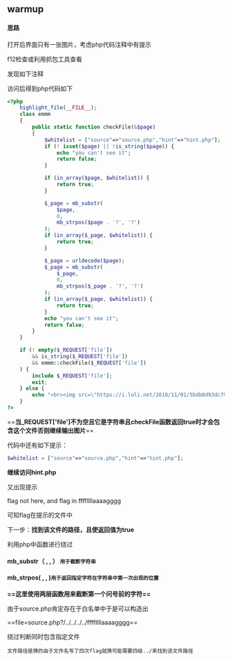 ## warmup

#### 思路

打开后界面只有一张图片，考虑php代码注释中有提示

f12检查或利用抓包工具查看

发现如下注释

<!--source.php-->

访问后得到php代码如下  

```php
<?php
    highlight_file(__FILE__);
    class emmm
    {
        public static function checkFile(&$page)
        {
            $whitelist = ["source"=>"source.php","hint"=>"hint.php"];
            if (! isset($page) || !is_string($page)) {
                echo "you can't see it";
                return false;
            }

            if (in_array($page, $whitelist)) {
                return true;
            }

            $_page = mb_substr(
                $page,
                0,
                mb_strpos($page . '?', '?')
            );
            if (in_array($_page, $whitelist)) {
                return true;
            }

            $_page = urldecode($page);
            $_page = mb_substr(
                $_page,
                0,
                mb_strpos($_page . '?', '?')
            );
            if (in_array($_page, $whitelist)) {
                return true;
            }
            echo "you can't see it";
            return false;
        }
    }

    if (! empty($_REQUEST['file'])
        && is_string($_REQUEST['file'])
        && emmm::checkFile($_REQUEST['file'])
    ) {
        include $_REQUEST['file'];
        exit;
    } else {
        echo "<br><img src=\"https://i.loli.net/2018/11/01/5bdb0d93dc794.jpg\" />";
    }  
?>
```



==**当_REQUEST['file']不为空且它是字符串且checkFile函数返回true时才会包含这个文件否则继续输出图片**==

代码中还有如下提示：

```php
$whitelist = ["source"=>"source.php","hint"=>"hint.php"];
```

**继续访问hint.php**

又出现提示

flag not here, and flag in ffffllllaaaagggg

可知flag在提示的文件中

下一步：**找到该文件的路径，且使返回值为true**

利用php中函数进行绕过

#### **mb_substr（ , , ）** `用于截断字符串`

#### **mb_strpos( , , )**`用于返回指定字符在字符串中第一次出现的位置`

**==这里使用两层函数用来截断第一个问号前的字符==**

由于source.php肯定存在于白名单中于是可以构造出

==file=source.php?/../../../../ffffllllaaaagggg==

绕过判断同时包含指定文件

`文件路径是猜的由于文件名写了四次flag就猜可能需要四级../来找到该文件路径`

